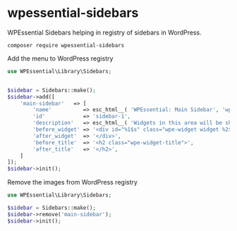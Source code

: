 # wpessential-sidebars
WPEssential Sidebars helping in registry of sidebars in WordPress.

`composer require wpessential-sidebars`

Add the menu to WordPress registry

```php
use WPEssential\Library\Sidebars;


$sidebar = Sidebars::make();
$sidebar->add([
    'main-sidebar'   => [
        'name'          => esc_html__( 'WPEssential: Main Sidebar', 'wpessential' ),
        'id'            => 'sidebar-1',
        'description'   => esc_html__( 'Widgets in this area will be shown on all posts and pages.', 'wpessential' ),
        'before_widget' => '<div id="%1$s" class="wpe-widget widget %2$s">',
        'after_widget'  => '</div>',
        'before_title'  => '<h2 class="wpe-widget-title">',
        'after_title'   => '</h2>',
    ]
]);
$sidebar->init();
```

Remove the images from WordPress registry

```php
use WPEssential\Library\Sidebars;

$sidebar = Sidebars::make();
$sidebar->remove('main-sidebar');
$sidebar->init();
```
